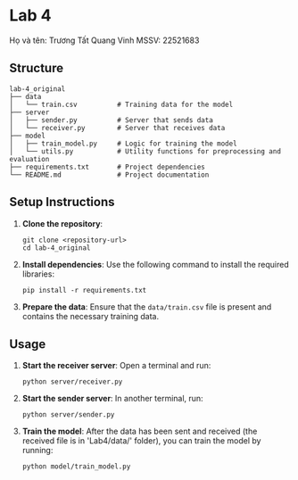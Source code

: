 # Lab 4
Họ và tên: Trương Tất Quang Vinh
MSSV: 22521683

## Structure
```
lab-4_original
├── data
│   └── train.csv          # Training data for the model
├── server
│   ├── sender.py          # Server that sends data
│   └── receiver.py        # Server that receives data
├── model
│   ├── train_model.py     # Logic for training the model
│   └── utils.py           # Utility functions for preprocessing and evaluation
├── requirements.txt       # Project dependencies
└── README.md              # Project documentation
```

## Setup Instructions
1. **Clone the repository**:
   ```
   git clone <repository-url>
   cd lab-4_original
   ```

2. **Install dependencies**:
   Use the following command to install the required libraries:
   ```
   pip install -r requirements.txt
   ```

3. **Prepare the data**:
   Ensure that the `data/train.csv` file is present and contains the necessary training data.

## Usage
1. **Start the receiver server**:
   Open a terminal and run:
   ```
   python server/receiver.py
   ```

2. **Start the sender server**:
   In another terminal, run:
   ```
   python server/sender.py
   ```

3. **Train the model**:
   After the data has been sent and received (the received file is in 'Lab4/data/' folder), you can train the model by running:
   ```
   python model/train_model.py
   ```
   